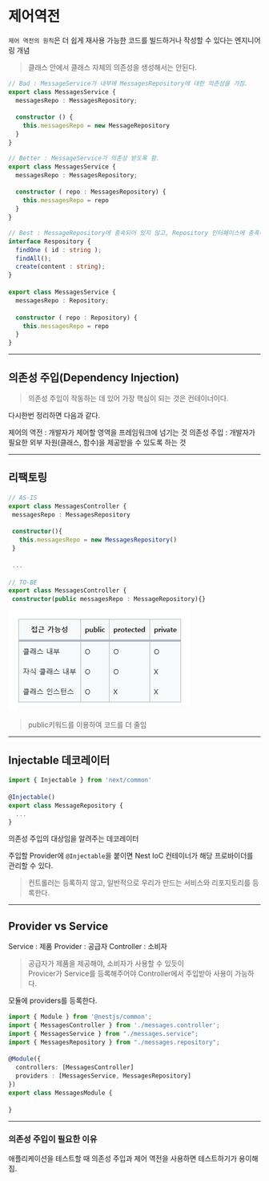 # 제어역전

`제어 역전의 원칙`은 더 쉽게 재사용 가능한 코드를 빌드하거나 작성할 수 있다는 엔지니어링 개념

> 클래스 안에서 클래스 자체의 의존성을 생성해서는 안된다.


```typescript
// Bad : MessageService가 내부에 MessagesRepository에 대한 의존성을 가짐.
export class MessagesService {
  messagesRepo : MessagesRepository;

  constructor () {
    this.messagesRepo = new MessageRepository 
  }
}
```

```typescript
// Better : MessageService가 의존성 받도록 함.
export class MessagesService {
  messagesRepo : MessagesRepository;

  constructor ( repo : MessagesRepository) {
    this.messagesRepo = repo
  }
}
```

```typescript
// Best : MessageRepository에 종속되어 있지 않고, Repository 인터페이스에 충족하는 객체를 제공하면 충족되도록 하였음.
interface Respository {
  findOne ( id : string );
  findAll();
  create(content : string);
}

export class MessagesService {
  messagesRepo : Repository;

  constructor ( repo : Repository) {
    this.messagesRepo = repo
  }
}
```

---

## 의존성 주입(Dependency Injection)

> 의존성 주입이 작동하는 데 있어 가장 핵심이 되는 것은 컨테이너이다.

다시한번 정리하면 다음과 같다.

제어의 역전 : 개발자가 제어할 영역을 프레임워크에 넘기는 것
의존성 주입 : 개발자가 필요한 외부 자원(클래스, 함수)을 제공받을 수 있도록 하는 것

---

## 리팩토링

 ```typescript
 // AS-IS
 export class MessagesController {
  messagesRepo : MessagesRepository

  constructor(){
    this.messagesRepo = new MessagesRepository()
  }

  ...

// TO-BE
 export class MessagesController {
  constructor(public messagesRepo : MessageRepository){}

 ```

 ![](./src/class_connect.png)

 > public키워드를 이용하여 코드를 더 줄임

---

## Injectable 데코레이터

```typescript
import { Injectable } from 'next/common'

@Injectable()
export class MessageRepository {
  ...
}
```

의존성 주입의 대상임을 알려주는 데코레이터

주입할 Provider에 `@Injectable`을 붙이면 Nest IoC 컨테이너가 해당 프로바이더를 관리할 수 있다.

> 컨트롤러는 등록하지 않고, 일반적으로 우리가 만드는 서비스와 리포지토리를 등록한다.

---

## Provider vs Service

Service : 제품
Provider : 공급자
Controller : 소비자

> 공급자가 제품을 제공해야, 소비자가 사용할 수 있듯이<br/>
> Provicer가 Service를 등록해주어야 Controller에서 주입받아 사용이 가능하다.

모듈에 providers를 등록한다.

```typescript
import { Module } from '@nestjs/common';
import { MessagesController } from './messages.controller';
import { MessagesService } from "./messages.service";
import { MessagesRepository } from "./messages.repository";

@Module({
  controllers: [MessagesController]
  providers : [MessagesService, MessagesRepository]
})
export class MessagesModule {

}

```

---

### 의존성 주입이 필요한 이유

애플리케이션을 테스트할 때 의존성 주입과 제어 역전을 사용하면 테스트하기가 용이해짐.